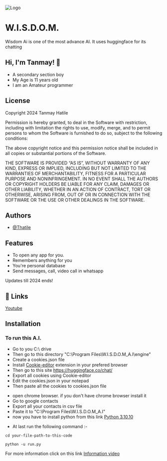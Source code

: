 
![Logo](https://yt3.ggpht.com/Cu6B5OMTMkRc2PdXWt_u0maFWvL86vSUFUzaElm_npLNhypb7sEPjiptcswPMI57LCjM63WS=s108-c-k-c0x00ffffff-no-rj)


# W.I.S.D.O.M.

Wisdom Ai is one of the most advance AI. It uses huggingface for its chatting


## Hi, I'm Tanmay! 👋

* A secondary section boy
* My Age is 11 years old
* I am an Amateur programmer



## License

Copyright 2024 Tanmay Hatile

Permission is hereby granted, to deal in the Software with restriction, including with limitation the rights to use, modify, merge, and to permit persons to whom the Software is furnished to do so, subject to the following conditions:

The above copyright notice and this permission notice shall be included in all copies or substantial portions of the Software.

THE SOFTWARE IS PROVIDED “AS IS”, WITHOUT WARRANTY OF ANY KIND, EXPRESS OR IMPLIED, INCLUDING BUT NOT LIMITED TO THE WARRANTIES OF MERCHANTABILITY, FITNESS FOR A PARTICULAR PURPOSE AND NONINFRINGEMENT. IN NO EVENT SHALL THE AUTHORS OR COPYRIGHT HOLDERS BE LIABLE FOR ANY CLAIM, DAMAGES OR OTHER LIABILITY, WHETHER IN AN ACTION OF CONTRACT, TORT OR OTHERWISE, ARISING FROM, OUT OF OR IN CONNECTION WITH THE SOFTWARE OR THE USE OR OTHER DEALINGS IN THE SOFTWARE.


## Authors

- [@Thatile](https://github.com/thathile)


## Features

- To open any app for you.
- Remembers anything for you
- You're personal database
- Send messages, call, video call in whatsapp

Updates till 2024 ends!


## 🔗 Links

[Youtube](https://www.youtube.com/channel/UCFXPliXK_YL8XA0YXYCOT8g)


## Installation

### To run this A.I.

* Go to you C:\ drive
* Then go to this directory "C:\Program Files\W.I.S.D.O.M_A.I\engine"
* Create a cookies.json file
* Install [Cookie-editor](https://chromewebstore.google.com/detail/cookie-editor/hlkenndednhfkekhgcdicdfddnkalmdm?utm_source=ext_app_menu) extension in your prefered browser
* Then go to this site https://huggingface.co/chat/
* Export all cookies using Cookie-editor
* Edit the cookies.json in your notepad
* Then paste all the cookies to cookies.json file

- open chrome browser. if you don't have chrome browser install it
- Go to google contacts
- Export all your contacts in csv file
- Paste it to "C:\Program Files\W.I.S.D.O.M_A.I"
- now you have to install python from this link
[Python 3.10.10](https://www.python.org/downloads/release/python-31010/)

* At last run the following command :-
```
cd your-file-path-to-this-code
```

```
python -u run.py
```

For more information click on this link [Information video](https://www.youtube.com/watch?v=bir7dfWFP0c&t=349)
